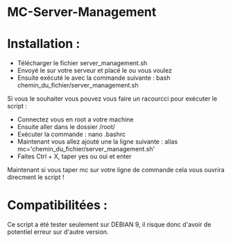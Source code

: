 # MC-Server-Management

# Installation :
- Télécharger le fichier server_management.sh
- Envoyé le sur votre serveur et placé le ou vous voulez
- Ensuite exécuté le avec la commande suivante : bash chemin_du_fichier/server_management.sh

Si vous le souhaiter vous pouvez vous faire un racourcci pour exécuter le script :
- Connectez vous en root a votre machine
- Ensuite aller dans le dossier /root/
- Exécuter la commande : nano .bashrc 
- Maintenant vous allez ajouté une la ligne suivante : alias mc='chemin_du_fichier/server_management.sh'
- Faites Ctrl + X, taper yes ou oui et enter

Maintenant si vous taper mc sur votre ligne de commande cela vous ouvrira direcment le script !

# Compatibilitées :
Ce script a été tester seulement sur DEBIAN 9, il risque donc d'avoir de potentiel erreur sur d'autre version.
